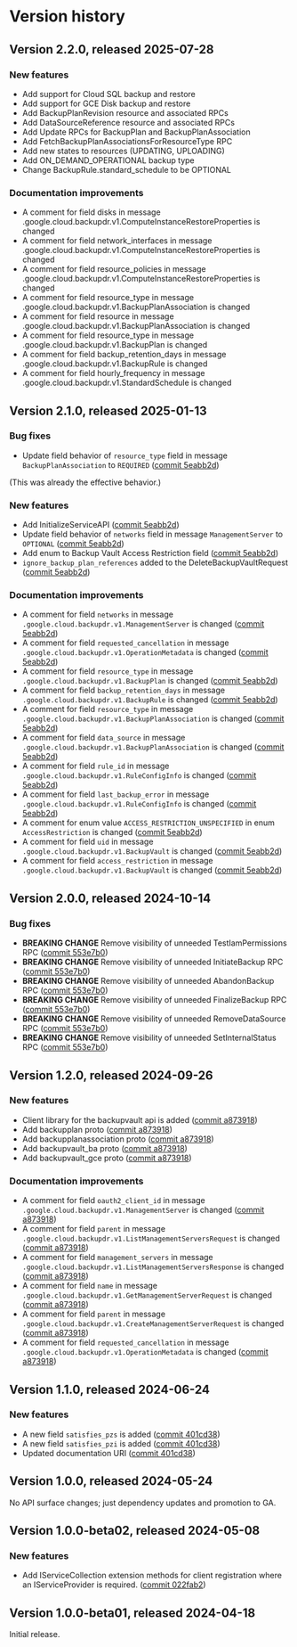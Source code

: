 # Version history

## Version 2.2.0, released 2025-07-28

### New features

- Add support for Cloud SQL backup and restore
- Add support for GCE Disk backup and restore
- Add BackupPlanRevision resource and associated RPCs
- Add DataSourceReference resource and associated RPCs
- Add Update RPCs for BackupPlan and BackupPlanAssociation
- Add FetchBackupPlanAssociationsForResourceType RPC
- Add new states to resources (UPDATING, UPLOADING)
- Add ON_DEMAND_OPERATIONAL backup type
- Change BackupRule.standard_schedule to be OPTIONAL

### Documentation improvements

- A comment for field disks in message .google.cloud.backupdr.v1.ComputeInstanceRestoreProperties is changed
- A comment for field network_interfaces in message .google.cloud.backupdr.v1.ComputeInstanceRestoreProperties is changed
- A comment for field resource_policies in message .google.cloud.backupdr.v1.ComputeInstanceRestoreProperties is changed
- A comment for field resource_type in message .google.cloud.backupdr.v1.BackupPlanAssociation is changed
- A comment for field resource in message .google.cloud.backupdr.v1.BackupPlanAssociation is changed
- A comment for field resource_type in message .google.cloud.backupdr.v1.BackupPlan is changed
- A comment for field backup_retention_days in message .google.cloud.backupdr.v1.BackupRule is changed
- A comment for field hourly_frequency in message .google.cloud.backupdr.v1.StandardSchedule is changed

## Version 2.1.0, released 2025-01-13

### Bug fixes

- Update field behavior of `resource_type` field in message `BackupPlanAssociation` to `REQUIRED` ([commit 5eabb2d](https://github.com/googleapis/google-cloud-dotnet/commit/5eabb2d57f883a54d351b7223d20afa5162da248))

(This was already the effective behavior.)

### New features

- Add InitializeServiceAPI ([commit 5eabb2d](https://github.com/googleapis/google-cloud-dotnet/commit/5eabb2d57f883a54d351b7223d20afa5162da248))
- Update field behavior of `networks` field in message `ManagementServer` to `OPTIONAL` ([commit 5eabb2d](https://github.com/googleapis/google-cloud-dotnet/commit/5eabb2d57f883a54d351b7223d20afa5162da248))
- Add enum to Backup Vault Access Restriction field ([commit 5eabb2d](https://github.com/googleapis/google-cloud-dotnet/commit/5eabb2d57f883a54d351b7223d20afa5162da248))
- `ignore_backup_plan_references` added to the DeleteBackupVaultRequest ([commit 5eabb2d](https://github.com/googleapis/google-cloud-dotnet/commit/5eabb2d57f883a54d351b7223d20afa5162da248))

### Documentation improvements

- A comment for field `networks` in message `.google.cloud.backupdr.v1.ManagementServer` is changed ([commit 5eabb2d](https://github.com/googleapis/google-cloud-dotnet/commit/5eabb2d57f883a54d351b7223d20afa5162da248))
- A comment for field `requested_cancellation` in message `.google.cloud.backupdr.v1.OperationMetadata` is changed ([commit 5eabb2d](https://github.com/googleapis/google-cloud-dotnet/commit/5eabb2d57f883a54d351b7223d20afa5162da248))
- A comment for field `resource_type` in message `.google.cloud.backupdr.v1.BackupPlan` is changed ([commit 5eabb2d](https://github.com/googleapis/google-cloud-dotnet/commit/5eabb2d57f883a54d351b7223d20afa5162da248))
- A comment for field `backup_retention_days` in message `.google.cloud.backupdr.v1.BackupRule` is changed ([commit 5eabb2d](https://github.com/googleapis/google-cloud-dotnet/commit/5eabb2d57f883a54d351b7223d20afa5162da248))
- A comment for field `resource_type` in message `.google.cloud.backupdr.v1.BackupPlanAssociation` is changed ([commit 5eabb2d](https://github.com/googleapis/google-cloud-dotnet/commit/5eabb2d57f883a54d351b7223d20afa5162da248))
- A comment for field `data_source` in message `.google.cloud.backupdr.v1.BackupPlanAssociation` is changed ([commit 5eabb2d](https://github.com/googleapis/google-cloud-dotnet/commit/5eabb2d57f883a54d351b7223d20afa5162da248))
- A comment for field `rule_id` in message `.google.cloud.backupdr.v1.RuleConfigInfo` is changed ([commit 5eabb2d](https://github.com/googleapis/google-cloud-dotnet/commit/5eabb2d57f883a54d351b7223d20afa5162da248))
- A comment for field `last_backup_error` in message `.google.cloud.backupdr.v1.RuleConfigInfo` is changed ([commit 5eabb2d](https://github.com/googleapis/google-cloud-dotnet/commit/5eabb2d57f883a54d351b7223d20afa5162da248))
- A comment for enum value `ACCESS_RESTRICTION_UNSPECIFIED` in enum `AccessRestriction` is changed ([commit 5eabb2d](https://github.com/googleapis/google-cloud-dotnet/commit/5eabb2d57f883a54d351b7223d20afa5162da248))
- A comment for field `uid` in message `.google.cloud.backupdr.v1.BackupVault` is changed ([commit 5eabb2d](https://github.com/googleapis/google-cloud-dotnet/commit/5eabb2d57f883a54d351b7223d20afa5162da248))
- A comment for field `access_restriction` in message `.google.cloud.backupdr.v1.BackupVault` is changed ([commit 5eabb2d](https://github.com/googleapis/google-cloud-dotnet/commit/5eabb2d57f883a54d351b7223d20afa5162da248))

## Version 2.0.0, released 2024-10-14

### Bug fixes

- **BREAKING CHANGE** Remove visibility of unneeded TestIamPermissions RPC ([commit 553e7b0](https://github.com/googleapis/google-cloud-dotnet/commit/553e7b098875151e4dd7d8afbf20a708064fc645))
- **BREAKING CHANGE** Remove visibility of unneeded InitiateBackup RPC ([commit 553e7b0](https://github.com/googleapis/google-cloud-dotnet/commit/553e7b098875151e4dd7d8afbf20a708064fc645))
- **BREAKING CHANGE** Remove visibility of unneeded AbandonBackup RPC ([commit 553e7b0](https://github.com/googleapis/google-cloud-dotnet/commit/553e7b098875151e4dd7d8afbf20a708064fc645))
- **BREAKING CHANGE** Remove visibility of unneeded FinalizeBackup RPC ([commit 553e7b0](https://github.com/googleapis/google-cloud-dotnet/commit/553e7b098875151e4dd7d8afbf20a708064fc645))
- **BREAKING CHANGE** Remove visibility of unneeded RemoveDataSource RPC ([commit 553e7b0](https://github.com/googleapis/google-cloud-dotnet/commit/553e7b098875151e4dd7d8afbf20a708064fc645))
- **BREAKING CHANGE** Remove visibility of unneeded SetInternalStatus RPC ([commit 553e7b0](https://github.com/googleapis/google-cloud-dotnet/commit/553e7b098875151e4dd7d8afbf20a708064fc645))

## Version 1.2.0, released 2024-09-26

### New features

- Client library for the backupvault api is added ([commit a873918](https://github.com/googleapis/google-cloud-dotnet/commit/a8739185eb39dedeab0eed11d4c382d553d5afd1))
- Add backupplan proto ([commit a873918](https://github.com/googleapis/google-cloud-dotnet/commit/a8739185eb39dedeab0eed11d4c382d553d5afd1))
- Add backupplanassociation proto ([commit a873918](https://github.com/googleapis/google-cloud-dotnet/commit/a8739185eb39dedeab0eed11d4c382d553d5afd1))
- Add backupvault_ba proto ([commit a873918](https://github.com/googleapis/google-cloud-dotnet/commit/a8739185eb39dedeab0eed11d4c382d553d5afd1))
- Add backupvault_gce proto ([commit a873918](https://github.com/googleapis/google-cloud-dotnet/commit/a8739185eb39dedeab0eed11d4c382d553d5afd1))

### Documentation improvements

- A comment for field `oauth2_client_id` in message `.google.cloud.backupdr.v1.ManagementServer` is changed ([commit a873918](https://github.com/googleapis/google-cloud-dotnet/commit/a8739185eb39dedeab0eed11d4c382d553d5afd1))
- A comment for field `parent` in message `.google.cloud.backupdr.v1.ListManagementServersRequest` is changed ([commit a873918](https://github.com/googleapis/google-cloud-dotnet/commit/a8739185eb39dedeab0eed11d4c382d553d5afd1))
- A comment for field `management_servers` in message `.google.cloud.backupdr.v1.ListManagementServersResponse` is changed ([commit a873918](https://github.com/googleapis/google-cloud-dotnet/commit/a8739185eb39dedeab0eed11d4c382d553d5afd1))
- A comment for field `name` in message `.google.cloud.backupdr.v1.GetManagementServerRequest` is changed ([commit a873918](https://github.com/googleapis/google-cloud-dotnet/commit/a8739185eb39dedeab0eed11d4c382d553d5afd1))
- A comment for field `parent` in message `.google.cloud.backupdr.v1.CreateManagementServerRequest` is changed ([commit a873918](https://github.com/googleapis/google-cloud-dotnet/commit/a8739185eb39dedeab0eed11d4c382d553d5afd1))
- A comment for field `requested_cancellation` in message `.google.cloud.backupdr.v1.OperationMetadata` is changed ([commit a873918](https://github.com/googleapis/google-cloud-dotnet/commit/a8739185eb39dedeab0eed11d4c382d553d5afd1))

## Version 1.1.0, released 2024-06-24

### New features

- A new field `satisfies_pzs` is added ([commit 401cd38](https://github.com/googleapis/google-cloud-dotnet/commit/401cd38b79392a8e702bdd7718e99d69e26b5a8f))
- A new field `satisfies_pzi` is added ([commit 401cd38](https://github.com/googleapis/google-cloud-dotnet/commit/401cd38b79392a8e702bdd7718e99d69e26b5a8f))
- Updated documentation URI ([commit 401cd38](https://github.com/googleapis/google-cloud-dotnet/commit/401cd38b79392a8e702bdd7718e99d69e26b5a8f))
## Version 1.0.0, released 2024-05-24

No API surface changes; just dependency updates and promotion to GA.

## Version 1.0.0-beta02, released 2024-05-08

### New features

- Add IServiceCollection extension methods for client registration where an IServiceProvider is required. ([commit 022fab2](https://github.com/googleapis/google-cloud-dotnet/commit/022fab203f28fb9c608972af7f8b83f571ae5694))

## Version 1.0.0-beta01, released 2024-04-18

Initial release.
